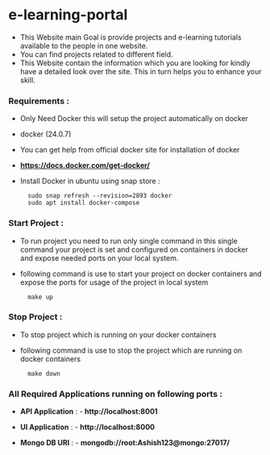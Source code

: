 # e-learning-portal

- This Website main Goal is provide projects and e-learning tutorials available to the people in one website. 
- You can find projects related to different field. 
- This Website contain the information which you are looking for kindly have a detailed look over the site. This in turn helps you to enhance your skill.
### Requirements : 
- Only Need Docker this will setup the project automatically on docker
- docker (24.0.7)
- You can get help from official docker site for installation of docker
- **https://docs.docker.com/get-docker/**
- Install Docker in ubuntu using snap store :

        sudo snap refresh --revision=2893 docker
        sudo apt install docker-compose


### Start Project : 
- To run project you need to run only single command in this single command your project is set and configured on containers in docker and expose needed ports on your local system.
- following command is use to start your project on docker containers and expose the ports for usage of the project in local system

        make up

### Stop Project : 
- To stop project which is running on your docker containers
- following  command is use to stop the project which are running on docker containers

        make down



### All Required Applications running on following ports :
- **API Application** :  - **http://localhost:8001**

- **UI Application** : - **http://localhost:8000**

- **Mongo DB URI** : - **mongodb://root:Ashish123@mongo:27017/**
